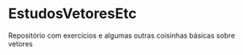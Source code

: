 EstudosVetoresEtc
=================

Repositório com exercícios e algumas outras coisinhas básicas sobre vetores
